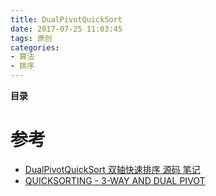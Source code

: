 ```yaml
---
title: DualPivotQuickSort
date: 2017-07-25 11:03:45
tags: 原创
categories:
- 算法
- 排序
---
```


__目录__

<!-- toc -->
<!--more-->

# 参考

* [DualPivotQuickSort 双轴快速排序 源码 笔记](http://www.jianshu.com/p/6d26d525bb96)
* [QUICKSORTING - 3-WAY AND DUAL PIVOT](http://rerun.me/2013/06/13/quicksorting-3-way-and-dual-pivot/)
